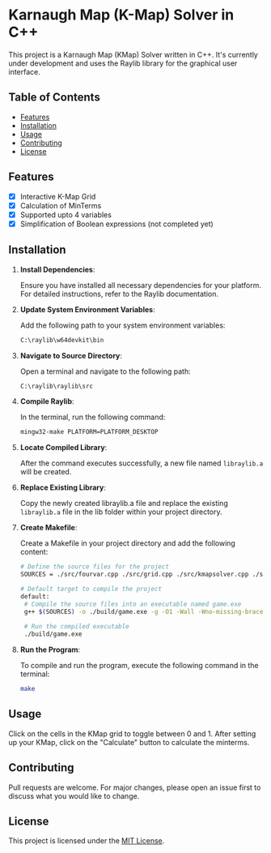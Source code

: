 # Karnaugh Map (K-Map) Solver in C++
This project is a Karnaugh Map (KMap) Solver written in C++. It's currently under development and uses the Raylib library for the graphical user interface.

## Table of Contents
- [Features](#features)
- [Installation](#installation)
- [Usage](#usage)
- [Contributing](#contributing)
- [License](#license)

## Features
- [x] Interactive K-Map Grid
- [x] Calculation of MinTerms
- [x] Supported upto 4 variables
- [x] Simplification of Boolean expressions (not completed yet)

## Installation

1. **Install Dependencies**:

   Ensure you have installed all necessary dependencies for your platform. For detailed instructions, refer to the Raylib documentation.

2. **Update System Environment Variables**:

   Add the following path to your system environment variables:
   ```bash
   C:\raylib\w64devkit\bin

3. **Navigate to Source Directory**:

   Open a terminal and navigate to the following path:
   ```bash
   C:\raylib\raylib\src

4. **Compile Raylib**:

   In the terminal, run the following command:
   ```bash
   mingw32-make PLATFORM=PLATFORM_DESKTOP

5. **Locate Compiled Library**:

   After the command executes successfully, a new file named ```libraylib.a``` will be created.

6. **Replace Existing Library**:

   Copy the newly created libraylib.a file and replace the existing ```libraylib.a``` file in the lib folder within your project directory.

7. **Create Makefile**:

   Create a Makefile in your project directory and add the following content:
   ```bash
   # Define the source files for the project
   SOURCES = ./src/fourvar.cpp ./src/grid.cpp ./src/kmapsolver.cpp ./src/main.cpp ./src/threevar.cpp ./src/twovar.cpp

   # Default target to compile the project
   default:
    # Compile the source files into an executable named game.exe
    g++ $(SOURCES) -o ./build/game.exe -g -O1 -Wall -Wno-missing-braces -I include/ -L lib/ -lraylib -lopengl32 -lgdi32 -lwinmm
    
    # Run the compiled executable
    ./build/game.exe


8. **Run the Program**:

   To compile and run the program, execute the following command in the terminal:
   ```bash
   make
   
## Usage
Click on the cells in the KMap grid to toggle between 0 and 1. After setting up your KMap, click on the "Calculate" button to calculate the minterms.

## Contributing
Pull requests are welcome. For major changes, please open an issue first to discuss what you would like to change.

## License
This project is licensed under the [MIT License](LICENSE).